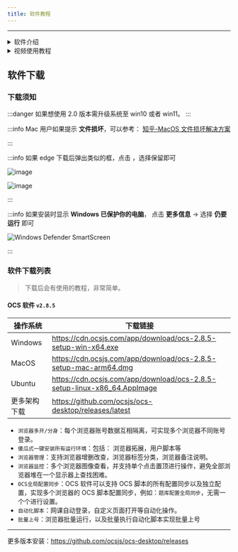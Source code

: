 ```yaml
---
title: 软件教程
---
```


---

<details>

<summary> 软件介绍 </summary>

- OCS 桌面端软件， 适合多人使用 👨‍👧‍👧 浏览器多开/分身 网课账号管理 自动登录 等功能
- 使用一键初始化按钮，可以直接安装脚本和脚本管理器，创建浏览器后点击运行即可一键刷课，傻瓜式操作。

<img width="50%" src={require("/static/img/app/index.png").default} />

<img width="50%" src={require("/static/img/app/init_show_case.png").default} />

<img width="50%" src={require("/static/img/app/app_list.png").default} />

<img width="50%" src={require("/static/img/app/script_list.png").default} />

</details>

<details>

<summary> 视频使用教程 </summary>

> 视频最后出现了 OCS 脚本，后续可以按照脚本上面的提示进行网课学习

<iframe
  src="https://cdn.ocsjs.com/app/resources/video/app-use-guide.mp4"
  frameborder="0"
  allow="encrypted-media"
  allowfullscreen="true"
  style={{width:'100%', height: '50vh'}}
>
</iframe>

</details>

## 软件下载

### 下载须知

:::danger 如果想使用 2.0 版本需升级系统至 win10 或者 win11。
:::

:::info Mac 用户如果提示 **文件损坏**，可以参考： [知乎-MacOS 文件损坏解决方案 ](https://www.zhihu.com/search?type=content&q=Mac%E6%96%87%E4%BB%B6%E6%8D%9F%E5%9D%8F%E8%A7%A3%E5%86%B3%E6%96%B9%E6%A1%88)

:::

:::info 如果 edge 下载后弹出类似的框，点击 ，选择保留即可

![image](https://user-images.githubusercontent.com/50533276/161433046-51cd59a8-9b8c-40de-83ee-936ddbde332d.png)

![image](https://user-images.githubusercontent.com/50533276/161433054-25eb3847-87c5-4908-a012-14c104f4d2fa.png)

:::

:::info 如果安装时显示 **Windows 已保护你的电脑**，
点击 **更多信息** -> 选择 **仍要运行** 即可

![Windows Defender SmartScreen](@site/static/img/app/microsoft_defender.png)

:::

### 软件下载列表

> 下载后会有使用的教程，非常简单。

#### OCS 软件 `v2.8.5`

| 操作系统     | 下载链接                                                                 |
| ------------ | ------------------------------------------------------------------------ |
| Windows      | https://cdn.ocsjs.com/app/download/ocs-2.8.5-setup-win-x64.exe           |
| MacOS        | https://cdn.ocsjs.com/app/download/ocs-2.8.5-setup-mac-arm64.dmg         |
| Ubuntu       | https://cdn.ocsjs.com/app/download/ocs-2.8.5-setup-linux-x86_64.AppImage |
| 更多架构下载 | https://github.com/ocsjs/ocs-desktop/releases/latest                     |

- `浏览器多开/分身`：每个浏览器账号数据互相隔离，可实现多个浏览器不同账号登录。
- `傻瓜式一键安装所有运行环境`：包括： 浏览器拓展，用户脚本等
- `浏览器管理`：支持浏览器增删改查，浏览器标签分类，浏览器备注说明。
- `浏览器监控`：多个浏览器图像查看，并支持单个点击置顶进行操作，避免全部浏览器堆在一个显示器上查找困难。
- `OCS全局配置同步`：OCS 软件可以支持 OCS 脚本的所有配置同步以及独立配置，实现多个浏览器的 OCS 脚本配置同步，例如：`题库配置全局同步`，无需一个个进行设置。
- `自动化脚本`：网课自动登录，自定义页面打开等自动化操作。
- `批量上号`：浏览器批量运行，以及批量执行自动化脚本实现批量上号

---

更多版本安装：https://github.com/ocsjs/ocs-desktop/releases
